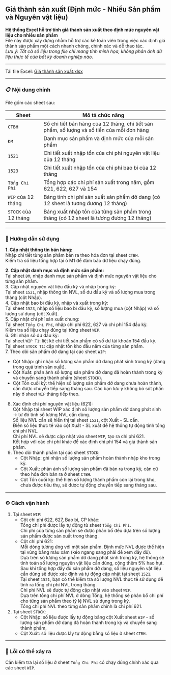## Giá thành sản xuất (Định mức - Nhiều Sản phẩm và Nguyên vật liệu)
**Hệ thống Excel hỗ trợ tính giá thành sản xuất theo định mức nguyên vật liệu cho nhiều sản phẩm**  
File này được xây dựng nhằm hỗ trợ các kế toán viên trong việc xác định giá thành sản phẩm một cách nhanh chóng, chính xác và dễ thao tác.  
*Lưu ý: Tất cả số liệu trong file chỉ mang tính minh họa, không phản ánh dữ liệu thực tế của bất kỳ doanh nghiệp nào.*

---

Tải file Excel: [Giá thành sản xuất.xlsx](https://github.com/minhtu162/ExcelLab/raw/main/Uploads/Giá%20thành%20sản%20xuất%20(định%20mức%2C%20nhiều%20SP%20và%20NVL).xlsx)

---

### 📋 Nội dung chính

File gồm các sheet sau:

| Sheet                  | Mô tả chức năng                                                                               |
|------------------------|-----------------------------------------------------------------------------------------------|
| `CTBH`                 | Sổ chi tiết bán hàng của 12 tháng, chi tiết sản phẩm, số lượng và số tiền của mỗi đơn hàng    |
| `ĐM`                   | Danh mục sản phẩm và định mức của mỗi sản phẩm                                                |
| `1521`                 | Chi tiết xuất nhập tồn của chi phí nguyên vật liệu của 12 tháng                               |
| `1523`                 | Chi tiết xuất nhập tồn của chi phí bao bì của 12 tháng                                        |
| `Tổng Chi Phí`         | Tổng hợp các chi phí sản xuất trong năm, gồm 621, 622, 627 và 154                             |
| `WIP` của 12 tháng     | Bảng tính chi phí sản xuất sản phẩm dở dang (có 12 sheet là tương đương 12 tháng)             |
| `STOCK` của 12 tháng   | Bảng xuất nhập tồn của từng sản phẩm trong tháng (có 12 sheet là tương đương 12 tháng)        |

---

### 🧭 Hướng dẫn sử dụng
**1. Cập nhật thông tin bán hàng:**  
   Nhập chi tiết từng sản phẩm bán ra theo hóa đơn tại sheet `CTBH`.  
   Kiểm tra số liệu tổng hợp tại ô M1 để đảm bảo dữ liệu chạy đúng.  

**2. Cập nhật danh mục và định mức sản phẩm:**  
   Tại sheet `ĐM`, nhập danh mục sản phẩm và định mức nguyên vật liệu cho từng sản phẩm.  
3. Cập nhật nguyên vật liệu đầu kỳ và nhập trong kỳ:  
   Tại sheet `1521`, nhập thông tin NVL, số dư đầu kỳ và số lượng mua trong tháng (cột Nhập).  
4. Cập nhật bao bì đầu kỳ, nhập và xuất trong kỳ:  
   Tại sheet `1523`, nhập số liệu bao bì đầu kỳ, số lượng mua (cột Nhập) và số lượng sử dụng (cột Xuất).  
5. Cập nhật chi phí sản xuất chung:  
   Tại sheet `Tổng Chi Phí`, nhập chi phí 622, 627 và chi phí 154 đầu kỳ.  
   Kiểm tra số liệu chạy đúng tại từng sheet `WIP`.  
6. Ghi nhận số dư đầu kỳ:  
   Tại sheet `WIP T1`: liệt kê chi tiết sản phẩm có số dư tài khoản 154 đầu kỳ.  
   Tại sheet `STOCK T1`: cập nhật tồn kho đầu năm của từng sản phẩm.  
7. Theo dõi sản phẩm dở dang tại các sheet `WIP`:  
   + Cột Nhập: ghi nhận số lượng sản phẩm dở dang phát sinh trong kỳ (đang trong quá trình sản xuất).  
   + Cột Xuất: phản ánh số lượng sản phẩm dở dang đã hoàn thành trong kỳ và chuyển sang thành phẩm (sheet `STOCK`).  
   + Cột Tồn cuối kỳ: thể hiện số lượng sản phẩm dở dang chưa hoàn thành, cần được chuyển tiếp sang tháng sau. Các bạn lưu ý không bỏ sót phần này ở sheet `WIP` tháng tiếp theo.  
8. Xác định chi phí nguyên vật liệu (621):  
   Cột Nhập tại sheet WIP xác định số lượng sản phẩm dở dang phát sinh → từ đó tính số lượng NVL cần dùng.  
   Số liệu NVL cần sẽ hiển thị tại sheet `1521`, cột Xuất - SL cần.  
   Điền số liệu thực tế vào cột Xuất - SL xuất để hệ thống tự động tính tổng chi phí NVL.  
   Chi phí NVL sẽ được cập nhật vào sheet `WIP`, tạo ra chi phí 621.  
   Kết hợp với các chi phí khác để xác định chi phí 154 và giá thành sản phẩm.  
9. Theo dõi thành phẩm tại các sheet `STOCK`:  
   + Cột Nhập: ghi nhận số lượng sản phẩm hoàn thành nhập kho trong kỳ.  
   + Cột Xuất: phản ánh số lượng sản phẩm đã bán ra trong kỳ, căn cứ theo hóa đơn bán ra ở sheet `CTBH`.  
   + Cột Tồn cuối kỳ: thể hiện số lượng thành phẩm còn lại trong kho, chưa được tiêu thụ, sẽ được tự động chuyển tiếp sang tháng sau.  

---

### ⚙️ Cách vận hành
1. Tại sheet `WIP`:  
   + Cột chi phí 622, 627, Bao bì, CP khác:  
     Tổng chi phí được lấy tự động từ sheet `Tổng Chi Phí`.  
     Chi phí của từng sản phẩm sẽ được phân bổ đều dựa trên số lượng sản phẩm được sản xuất trong tháng.  
   + Cột chi phí 621:  
     Mỗi dòng tương ứng với một sản phẩm. Định mức NVL được thể hiện tại vùng bảng màu xám (kéo ngang sang phải để xem đầy đủ).  
     Dựa trên số lượng sản phẩm dở dang phát sinh trong kỳ, hệ thống sẽ tính toán số lượng nguyên vật liệu cần dùng, cộng thêm 5% hao hụt.  
     Sau khi tổng hợp đầy đủ sản phẩm dở dang, số liệu nguyên vật liệu cần dùng sẽ được xác định và tự động cập nhật tại sheet `1521`.  
     Tại sheet `1521`, bạn có thể kiểm tra số lượng NVL thực tế sử dụng để tính ra tổng chi phí NVL trong tháng.  
     Chi phí NVL sẽ được tự động cập nhật vào sheet `WIP`.  
     Dựa trên tổng chi phí NVL ở dòng Tổng, hệ thống sẽ phân bổ chi phí cho từng sản phẩm theo tỷ lệ NVL sử dụng trong kỳ.  
     Tổng chi phí NVL theo từng sản phẩm chính là chi phí 621.  
2. Tại sheet `STOCK`:  
   + Cột Nhập: số liệu được lấy tự động bằng cột Xuất sheet `WIP` - số lượng sản phẩm dở dang đã hoàn thành trong kỳ và chuyển sang thành phẩm.  
   + Cột Xuất: số liệu được lấy tự động bằng số liệu ở sheet `CTBH`.  

---

### 🐞 Lỗi có thể xảy ra
Cần kiểm tra lại số liệu ở sheet `Tổng Chi Phí` có chạy đúng chính xác qua các sheet `WIP`.

